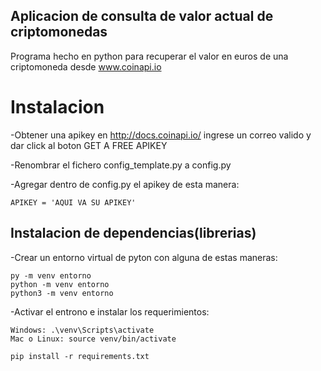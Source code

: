 ## Aplicacion de consulta de valor actual de criptomonedas

Programa hecho en python para recuperar el valor en euros de una criptomoneda
desde www.coinapi.io

# Instalacion
-Obtener una apikey en http://docs.coinapi.io/ ingrese un correo valido y dar click al boton GET A FREE APIKEY

-Renombrar el fichero config_template.py a config.py

-Agregar dentro de config.py el apikey de esta manera: 

```
APIKEY = 'AQUI VA SU APIKEY'
```

## Instalacion de dependencias(librerias)
-Crear un entorno virtual de pyton con alguna de estas maneras:
```
py -m venv entorno
python -m venv entorno
python3 -m venv entorno
```

-Activar el entrono e instalar los requerimientos:
```
Windows: .\venv\Scripts\activate
Mac o Linux: source venv/bin/activate

pip install -r requirements.txt
```